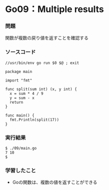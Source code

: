 Go09：Multiple results
======================

### 問題 ###

関数が複数の戻り値を返すことを確認する

### ソースコード ###


    //usr/bin/env go run $0 $@ ; exit
    
    package main
    
    import "fmt"
    
    func split(sum int) (x, y int) {
      x = sum * 4 / 9
      y = sum - x
      return 
    }
    
    func main() {
      fmt.Println(split(17))
    }


### 実行結果 ###

    $ ./09/main.go 
    7 10
    $


### 学習したこと ###

* Goの関数は、複数の値を返すことができる

